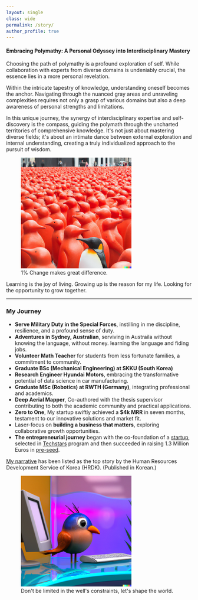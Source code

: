 ```yaml
---
layout: single
class: wide
permalink: /story/
author_profile: true
---
```


#### Embracing Polymathy: A Personal Odyssey into Interdisciplinary Mastery

Choosing the path of polymathy is a profound exploration of self. While collaboration with experts from diverse domains is undeniably crucial, the essence lies in a more personal revelation.

Within the intricate tapestry of knowledge, understanding oneself becomes the anchor. Navigating through the nuanced gray areas and unraveling complexities requires not only a grasp of various domains but also a deep awareness of personal strengths and limitations.

In this unique journey, the synergy of interdisciplinary expertise and self-discovery is the compass, guiding the polymath through the uncharted territories of comprehensive knowledge. It's not just about mastering diverse fields; it's about an intimate dance between external exploration and internal understanding, creating a truly individualized approach to the pursuit of wisdom.

<figure>
    <img src="../img/penguins_time_square.png" alt="different penguin" width="300" height="300">
    <figcaption>1% Change makes great difference.</figcaption>
</figure>

Learning is the joy of living. Growing up is the reason for my life. Looking for the opportunity to grow together.

---

### My Journey

- **Serve Military Duty in the Special Forces**, instilling in me discipline, resilience, and a profound sense of duty.
- **Adventures in Sydney, Australian**, serviving in Austraila without knowing the language, without money. learning the language and fiding jobs.
- **Volunteer Math Teacher** for students from less fortunate families, a commitment to community.
- **Graduate BSc (Mechanical Engineering) at SKKU (South Korea)**
- **Research Engineer Hyundai Motors**, embracing the transformative potential of data science in car manufacturing.
- **Graduate MSc (Robotics) at RWTH (Germany)**, integrating professional and academics.
- **Deep Aerial Mapper**, Co-authored with the thesis supervisor contributing to both the academic community and practical applications.
- **Zero to One**, My startup swiftly achieved a **$4k MRR** in seven months, testament to our innovative solutions and market fit.
- Laser-focus on **building a business that matters**, exploring collaborative growth opportunities.
- **The entrepreneurial journey** began with the co-foundation of a [startup](https://www.hexafarms.com), selected in [Techstars](https://www.techstars.com/) program and then succeeded in raising 1.3 Million Euros in [pre-seed](https://www.eu-startups.com/2024/05/berlin-based-agtech-hexafarms-secures-e1-3-million-pre-seed-to-empower-commercial-indoor-farmers/).

[My narrative](https://www.worldjob.or.kr/info/bbs/ovseaAdvnStry/view.do?menuId=1000006395&bbscttNo=192537) has been listed as the top story by the Human Resources Development Service of Korea (HRDK). (Published in Korean.)

<figure>
    <img src="../img/bird_aquarium.png" alt="bird in aquarium" width="300" height="300">
    <figcaption>Don't be limited in the well's constraints, let's shape the world.</figcaption>
</figure>